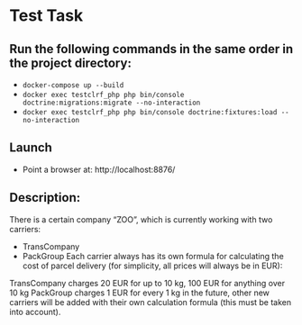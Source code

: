 # Test Task

## Run the following commands in the same order in the project directory:

* `docker-compose up --build`
* `docker exec testclrf_php php bin/console doctrine:migrations:migrate --no-interaction`
* `docker exec testclrf_php php bin/console doctrine:fixtures:load --no-interaction`

## Launch

* Point a browser at: http://localhost:8876/

## Description:
There is a certain company “ZOO”, which is currently working with two carriers:
* TransCompany
* PackGroup
Each carrier always has its own formula for calculating the cost of parcel delivery (for simplicity, all prices will always be in EUR):

TransCompany charges 20 EUR for up to 10 kg, 100 EUR for anything over 10 kg PackGroup charges 1 EUR for every 1 kg
in the future, other new carriers will be added with their own calculation formula (this must be taken into account).
